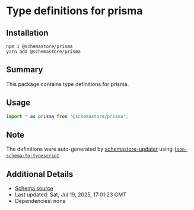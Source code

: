 # Type definitions for prisma

## Installation

```
npm i @schemastore/prisma
yarn add @schemastore/prisma
```

## Summary

This package contains type definitions for prisma.

## Usage

```ts
import * as prisma from '@schemastore/prisma';
```

## Note

The definitions were auto-generated by [schemastore-updater](https://github.com/ffflorian/schemastore-updater) using [`json-schema-to-typescript`](https://www.npmjs.com/package/json-schema-to-typescript).

## Additional Details

* [Schema source](https://github.com/SchemaStore/schemastore/tree/master/src/schemas/json/prisma)
* Last updated: Sat, Jul 19, 2025, 17:01:23 GMT
* Dependencies: none
